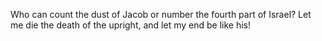 Who can count the dust of Jacob or number the fourth part of Israel? Let me die the death of the upright, and let my end be like his!
